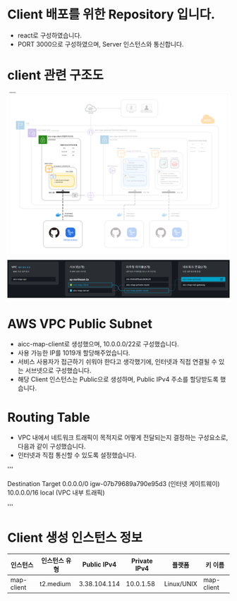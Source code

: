 # Client 배포를 위한 Repository 입니다. 

- react로 구성하였습니다. 
- PORT 3000으로 구성하였으며, Server 인스턴스와 통신합니다. 

# client 관련 구조도
![client](./readme_image/client.png)
![alt text](./readme_image/image.png)

# AWS VPC Public Subnet
- aicc-map-client로 생성했으며, 10.0.0.0/22로 구성했습니다. 
- 사용 가능한 IP를 1019개 할당해주었습니다.
- 서비스 사용자가 접근하기 쉬워야 한다고 생각했기에, 인터넷과 직접 연결될 수 있는 서브넷으로 구성했습니다. 
- 해당 Client 인스턴스는 Public으로 생성하며, Public IPv4 주소를 할당받도록 했습니다. 

# Routing Table
- VPC 내에서 네트워크 트래픽이 목적지로 어떻게 전달되는지 결정하는 구성요소로, 다음과 같이 구성했습니다. 
- 인터넷과 직접 통신할 수 있도록 설정했습니다.

''' 

Destination       Target
0.0.0.0/0         igw-07b79689a790e95d3   (인터넷 게이트웨이)
10.0.0.0/16       local                   (VPC 내부 트래픽)

'''

# Client 생성 인스턴스 정보 

| 인스턴스 | 인스턴스 유형 | Public IPv4 | Private IPv4 | 플랫폼 | 키 이름 |
|---------|--------------|-------------|--------------|--------|--------|
|map-client|t2.medium|3.38.104.114|10.0.1.58|Linux/UNIX|map-client|
